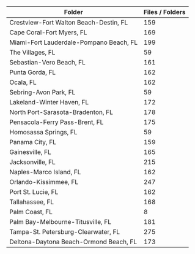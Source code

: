 | Folder                                  |   Files / Folders |
|-----------------------------------------|-------------------|
| Crestview-Fort Walton Beach-Destin, FL  |               159 |
| Cape Coral-Fort Myers, FL               |               169 |
| Miami-Fort Lauderdale-Pompano Beach, FL |               199 |
| The Villages, FL                        |                59 |
| Sebastian-Vero Beach, FL                |               161 |
| Punta Gorda, FL                         |               162 |
| Ocala, FL                               |               162 |
| Sebring-Avon Park, FL                   |                59 |
| Lakeland-Winter Haven, FL               |               172 |
| North Port-Sarasota-Bradenton, FL       |               178 |
| Pensacola-Ferry Pass-Brent, FL          |               175 |
| Homosassa Springs, FL                   |                59 |
| Panama City, FL                         |               159 |
| Gainesville, FL                         |               165 |
| Jacksonville, FL                        |               215 |
| Naples-Marco Island, FL                 |               162 |
| Orlando-Kissimmee, FL                   |               247 |
| Port St. Lucie, FL                      |               162 |
| Tallahassee, FL                         |               168 |
| Palm Coast, FL                          |                 8 |
| Palm Bay-Melbourne-Titusville, FL       |               181 |
| Tampa-St. Petersburg-Clearwater, FL     |               275 |
| Deltona-Daytona Beach-Ormond Beach, FL  |               173 |